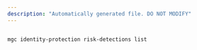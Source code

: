 ```yaml
---
description: "Automatically generated file. DO NOT MODIFY"
---
```


```cli

mgc identity-protection risk-detections list

```
